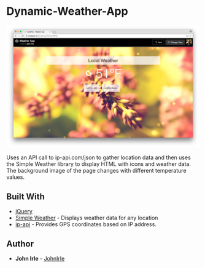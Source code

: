 # Dynamic-Weather-App

![Screenshot](/weather-lg.png)

Uses an API call to ip-api.com/json to gather location data and then uses the Simple Weather library to display HTML with icons and weather data. The background image of the page changes with different temperature values.

## Built With

* [jQuery](https://github.com/jquery/jquery)
* [Simple Weather](https://github.com/monkeecreate/jquery.simpleWeather) - Displays weather data for any location
* [ip-api](http://ip-api.com/) - Provides GPS coordinates based on IP address.

## Author

* **John Irle** - [JohnIrle](https://github.com/JohnIrle)
